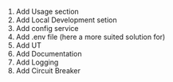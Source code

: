 1. Add Usage section
1. Add Local Development setion
1. Add config service
1. Add .env file (here a more suited solution for)
1. Add UT
1. Add Documentation
1. Add Logging
1. Add Circuit Breaker
